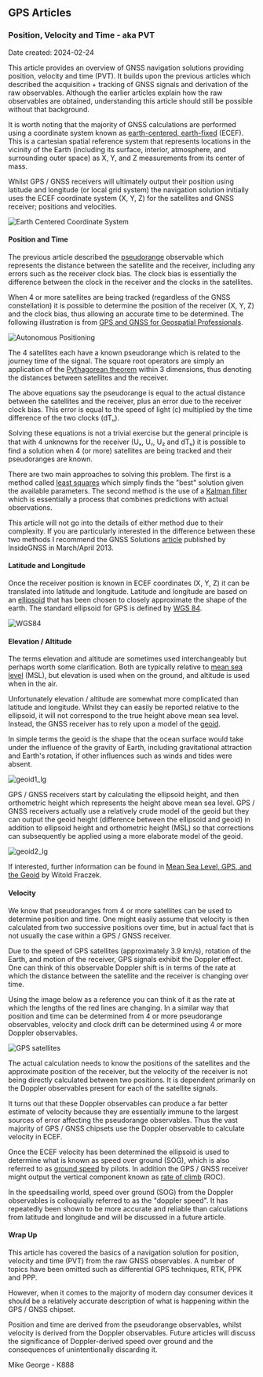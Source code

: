 ## GPS Articles

### Position, Velocity and Time - aka PVT

Date created: 2024-02-24

This article provides an overview of GNSS navigation solutions providing position, velocity and time (PVT). It builds upon the previous articles which described the acquisition + tracking of GNSS signals and derivation of the raw observables. Although the earlier articles explain how the raw observables are obtained, understanding this article should still be possible without that background.

It is worth noting that the majority of GNSS calculations are performed using a coordinate system known as [earth-centered, earth-fixed](https://en.wikipedia.org/wiki/Earth-centered,_Earth-fixed_coordinate_system) (ECEF). This is a cartesian spatial reference system that represents locations in the vicinity of the Earth (including its surface, interior, atmosphere, and surrounding outer space) as X, Y, and Z measurements from its center of mass.

Whilst GPS / GNSS receivers will ultimately output their position using latitude and longitude (or local grid system) the navigation solution initially uses the ECEF coordinate system (X, Y, Z) for the satellites and GNSS receiver; positions and velocities.

![Earth Centered Coordinate System](img/Earth_Centered_Coordinate_System.png)

#### Position and Time

The previous article described the [pseudorange](https://en.wikipedia.org/wiki/Pseudorange) observable which represents the distance between the satellite and the receiver, including any errors such as the receiver clock bias. The clock bias is essentially the difference between the clock in the receiver and the clocks in the satellites.

When 4 or more satellites are being tracked (regardless of the GNSS constellation) it is possible to determine the position of the receiver (X, Y, Z) and the clock bias, thus allowing an accurate time to be determined. The following illustration is from [GPS and GNSS for Geospatial Professionals](https://www.e-education.psu.edu/geog862/node/1724).

![Autonomous Positioning](img/AutonomousPositioning.png)

The 4 satellites each have a known pseudorange which is related to the journey time of the signal. The square root operators are simply an application of the [Pythagorean theorem](https://en.wikipedia.org/wiki/Pythagorean_theorem) within 3 dimensions, thus denoting the distances between satellites and the receiver.

The above equations say the pseudorange is equal to the actual distance between the satellites and the receiver, plus an error due to the receiver clock bias. This error is equal to the speed of light (c) multiplied by the time difference of the two clocks (dTᵤ).

Solving these equations is not a trivial exercise but the general principle is that with 4 unknowns for the receiver (Uₓ, Uᵧ, U₂ and dTᵤ) it is possible to find a solution when 4 (or more) satellites are being tracked and their pseudoranges are known.

There are two main approaches to solving this problem. The first is a method called [least squares](https://en.wikipedia.org/wiki/Least_squares) which simply finds the "best" solution given the available parameters. The second method is the use of a [Kalman filter](https://en.wikipedia.org/wiki/Kalman_filter) which is essentially a process that combines predictions with actual observations.

This article will not go into the details of either method due to their complexity. If you are particularly interested in the difference between these two methods I recommend the GNSS Solutions [article](https://insidegnss.com/wp-content/uploads/2018/01/marapr13-Solutions.pdf) published by InsideGNSS in March/April 2013.

#### Latitude and Longitude

Once the receiver position is known in ECEF coordinates (X, Y, Z) it can be translated into latitude and longitude. Latitude and longitude are based on an [ellipsoid](https://en.wikipedia.org/wiki/Ellipsoid) that has been chosen to closely approximate the shape of the earth. The standard ellipsoid for GPS is defined by [WGS 84](https://en.wikipedia.org/wiki/World_Geodetic_System#WGS_84).

![WGS84](img/WGS84_mean_Earth_radius.png)



#### Elevation / Altitude

The terms elevation and altitude are sometimes used interchangeably but perhaps worth some clarification. Both are typically relative to [mean sea level](https://en.wikipedia.org/wiki/Sea_level) (MSL), but elevation is used when on the ground, and altitude is used when in the air.

Unfortunately elevation / altitude are somewhat more complicated than latitude and longitude. Whilst they can easily be reported relative to the ellipsoid, it will not correspond to the true height above mean sea level. Instead, the GNSS receiver has to rely upon a model of the [geoid](https://en.wikipedia.org/wiki/Geoid).

In simple terms the geoid is the shape that the ocean surface would take under the influence of the gravity of Earth, including gravitational attraction and Earth's rotation, if other influences such as winds and tides were absent.

![geoid1_lg](img/geoid1_lg.gif)



GPS / GNSS receivers start by calculating the ellipsoid height, and then orthometric height which represents the height above mean sea level. GPS / GNSS receivers actually use a relatively crude model of the geoid but they can output the geoid height (difference between the ellipsoid and geoid) in addition to ellipsoid height and orthometric height (MSL) so that corrections can subsequently be applied using a more elaborate model of the geoid.



![geoid2_lg](img/geoid2_lg.gif)

If interested, further information can be found in [Mean Sea Level, GPS, and the Geoid](https://www.esri.com/news/arcuser/0703/geoid1of3.html) by Witold Fraczek.

#### Velocity

We know that pseudoranges from 4 or more satellites can be used to determine position and time. One might easily assume that velocity is then calculated from two successive positions over time, but in actual fact that is not usually the case within a GPS / GNSS receiver.

Due to the speed of GPS satellites (approximately 3.9 km/s), rotation of the Earth, and motion of the receiver, GPS signals exhibit the Doppler effect. One can think of this observable Doppler shift is in terms of the rate at which the distance between the satellite and the receiver is changing over time.

Using the image below as a reference you can think of it as the rate at which the lengths of the red lines are changing. In a similar way that position and time can be determined from 4 or more pseudorange observables, velocity and clock drift can be determined using 4 or more Doppler observables.

![GPS satellites](img/GPS24golden.gif)

The actual calculation needs to know the positions of the satellites and the approximate position of the receiver, but the velocity of the receiver is not being directly calculated between two positions. It is dependent primarily on the Doppler observables present for each of the satellite signals.

It turns out that these Doppler observables can produce a far better estimate of velocity because they are essentially immune to the largest sources of error affecting the pseudorange observables. Thus the vast majority of GPS / GNSS chipsets use the Doppler observable to calculate velocity in ECEF.

Once the ECEF velocity has been determined the ellipsoid is used to determine what is known as speed over ground (SOG), which is also referred to as [ground speed](https://en.wikipedia.org/wiki/Ground_speed) by pilots. In addition the GPS / GNSS receiver might output the vertical component known as [rate of climb](https://en.wikipedia.org/wiki/Rate_of_climb#:~:text=In%20aeronautics%2C%20the%20rate%20of,change%20with%20respect%20to%20time.) (ROC).

In the speedsailing world, speed over ground (SOG) from the Doppler observables is colloquially referred to as the "doppler speed". It has repeatedly been shown to be more accurate and reliable than calculations from latitude and longitude and will be discussed in a future article.

#### Wrap Up

This article has covered the basics of a navigation solution for position, velocity and time (PVT) from the raw GNSS observables. A number of topics have been omitted such as differential GPS techniques, RTK, PPK and PPP.

However, when it comes to the majority of modern day consumer devices it should be a relatively accurate description of what is happening within the GPS / GNSS chipset.

Position and time are derived from the pseudorange observables, whilst velocity is derived from the Doppler observables. Future articles will discuss the significance of Doppler-derived speed over ground and the consequences of unintentionally discarding it.



Mike George - K888